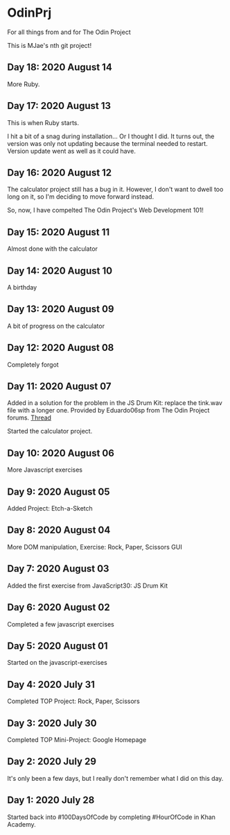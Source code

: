 # OdinPrj
For all things from and for The Odin Project

This is MJae's nth git project!

## Day 18: 2020 August 14
More Ruby.

## Day 17: 2020 August 13
This is when Ruby starts.

I hit a bit of a snag during installation... Or I thought I did. It turns out, the version was only not updating because the terminal needed to restart. Version update went as well as it could have.

## Day 16: 2020 August 12
The calculator project still has a bug in it. However, I don't want to dwell too long on it, so I'm deciding to move forward instead.

So, now, I have compelted The Odin Project's Web Development 101!

## Day 15: 2020 August 11
Almost done with the calculator

## Day 14: 2020 August 10
A birthday

## Day 13: 2020 August 09
A bit of progress on the calculator

## Day 12: 2020 August 08
Completely forgot

## Day 11: 2020 August 07
Added in a solution for the problem in the JS Drum Kit: replace the tink.wav file with a longer one. Provided by Eduardo06sp from The Odin Project forums. [Thread](https://forum.theodinproject.com/t/js-drum-kit-the-tink-is-bugged-i-cant-get-it-to-play/55076)

Started the calculator project.

## Day 10: 2020 August 06
More Javascript exercises

## Day 9: 2020 August 05
Added Project: Etch-a-Sketch

## Day 8: 2020 August 04
More DOM manipulation, Exercise: Rock, Paper, Scissors GUI

## Day 7: 2020 August 03
Added the first exercise from JavaScript30: JS Drum Kit

## Day 6: 2020 August 02
Completed a few javascript exercises

## Day 5: 2020 August 01
Started on the javascript-exercises

## Day 4: 2020 July 31
Completed TOP Project: Rock, Paper, Scissors

## Day 3: 2020 July 30
Completed TOP Mini-Project: Google Homepage

## Day 2: 2020 July 29
It's only been a few days, but I really don't remember what I did on this day.

## Day 1: 2020 July 28
Started back into #100DaysOfCode by completing #HourOfCode in Khan Academy.
